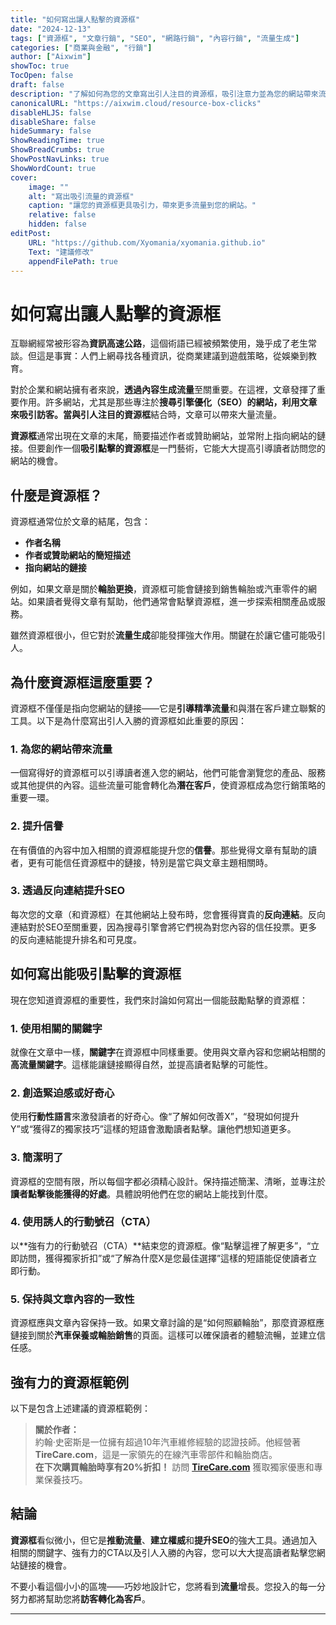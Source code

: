 ```yaml
---
title: "如何寫出讓人點擊的資源框"
date: "2024-12-13"
tags: ["資源框", "文章行銷", "SEO", "網路行銷", "內容行銷", "流量生成"]
categories: ["商業與金融", "行銷"]
author: ["Aixwim"]
showToc: true
TocOpen: false
draft: false
description: "了解如何為您的文章寫出引人注目的資源框，吸引注意力並為您的網站帶來流量。"
canonicalURL: "https://aixwim.cloud/resource-box-clicks"
disableHLJS: false
disableShare: false
hideSummary: false
ShowReadingTime: true
ShowBreadCrumbs: true
ShowPostNavLinks: true
ShowWordCount: true
cover:
    image: ""
    alt: "寫出吸引流量的資源框"
    caption: "讓您的資源框更具吸引力，帶來更多流量到您的網站。"
    relative: false
    hidden: false
editPost:
    URL: "https://github.com/Xyomania/xyomania.github.io"
    Text: "建議修改"
    appendFilePath: true
---
```


# 如何寫出讓人點擊的資源框

互聯網經常被形容為**資訊高速公路**，這個術語已經被頻繁使用，幾乎成了老生常談。但這是事實：人們上網尋找各種資訊，從商業建議到遊戲策略，從娛樂到教育。

對於企業和網站擁有者來說，**透過內容生成流量**至關重要。在這裡，文章發揮了重要作用。許多網站，尤其是那些專注於**搜尋引擎優化（SEO）**的網站，利用文章來吸引訪客。當與引人注目的**資源框**結合時，文章可以帶來大量流量。

**資源框**通常出現在文章的末尾，簡要描述作者或贊助網站，並常附上指向網站的鏈接。但要創作一個**吸引點擊的資源框**是一門藝術，它能大大提高引導讀者訪問您的網站的機會。

## 什麼是資源框？

資源框通常位於文章的結尾，包含：

- **作者名稱**
- **作者或贊助網站的簡短描述**
- **指向網站的鏈接**

例如，如果文章是關於**輪胎更換**，資源框可能會鏈接到銷售輪胎或汽車零件的網站。如果讀者覺得文章有幫助，他們通常會點擊資源框，進一步探索相關產品或服務。

雖然資源框很小，但它對於**流量生成**卻能發揮強大作用。關鍵在於讓它儘可能吸引人。

## 為什麼資源框這麼重要？

資源框不僅僅是指向您網站的鏈接——它是**引導精準流量**和與潛在客戶建立聯繫的工具。以下是為什麼寫出引人入勝的資源框如此重要的原因：

### 1. **為您的網站帶來流量**

一個寫得好的資源框可以引導讀者進入您的網站，他們可能會瀏覽您的產品、服務或其他提供的內容。這些流量可能會轉化為**潛在客戶**，使資源框成為您行銷策略的重要一環。

### 2. **提升信譽**

在有價值的內容中加入相關的資源框能提升您的**信譽**。那些覺得文章有幫助的讀者，更有可能信任資源框中的鏈接，特別是當它與文章主題相關時。

### 3. **透過反向連結提升SEO**

每次您的文章（和資源框）在其他網站上發布時，您會獲得寶貴的**反向連結**。反向連結對於SEO至關重要，因為搜尋引擎會將它們視為對您內容的信任投票。更多的反向連結能提升排名和可見度。

## 如何寫出能吸引點擊的資源框

現在您知道資源框的重要性，我們來討論如何寫出一個能鼓勵點擊的資源框：

### 1. **使用相關的關鍵字**

就像在文章中一樣，**關鍵字**在資源框中同樣重要。使用與文章內容和您網站相關的**高流量關鍵字**。這樣能讓鏈接顯得自然，並提高讀者點擊的可能性。

### 2. **創造緊迫感或好奇心**

使用**行動性語言**來激發讀者的好奇心。像“了解如何改善X”，“發現如何提升Y”或“獲得Z的獨家技巧”這樣的短語會激勵讀者點擊。讓他們想知道更多。

### 3. **簡潔明了**

資源框的空間有限，所以每個字都必須精心設計。保持描述簡潔、清晰，並專注於**讀者點擊後能獲得的好處**。具體說明他們在您的網站上能找到什麼。

### 4. **使用誘人的行動號召（CTA）**

以**強有力的行動號召（CTA）**結束您的資源框。像“點擊這裡了解更多”，“立即訪問，獲得獨家折扣”或“了解為什麼X是您最佳選擇”這樣的短語能促使讀者立即行動。

### 5. **保持與文章內容的一致性**

資源框應與文章內容保持一致。如果文章討論的是“如何照顧輪胎”，那麼資源框應鏈接到關於**汽車保養或輪胎銷售**的頁面。這樣可以確保讀者的體驗流暢，並建立信任感。

## 強有力的資源框範例

以下是包含上述建議的資源框範例：

> **關於作者：**  
> 約翰·史密斯是一位擁有超過10年汽車維修經驗的認證技師。他經營著**TireCare.com**，這是一家領先的在線汽車零部件和輪胎商店。  
> **在下次購買輪胎時享有20%折扣！** 訪問 [**TireCare.com**](https://www.tirecare.com) 獲取獨家優惠和專業保養技巧。

## 結論

**資源框**看似微小，但它是**推動流量**、**建立權威**和**提升SEO**的強大工具。通過加入相關的關鍵字、強有力的CTA以及引人入勝的內容，您可以大大提高讀者點擊您網站鏈接的機會。

不要小看這個小小的區塊——巧妙地設計它，您將看到**流量**增長。您投入的每一分努力都將幫助您將**訪客轉化為客戶**。

---
